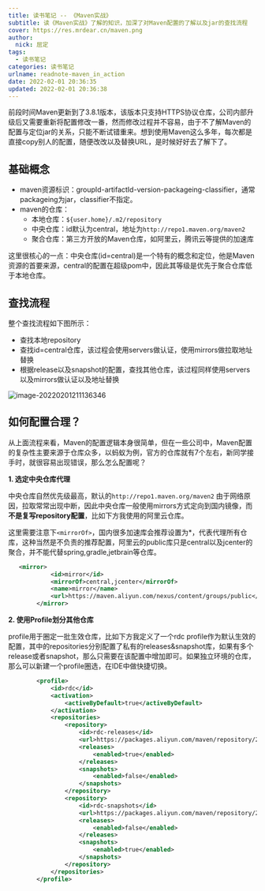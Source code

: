 ```yaml
---
title: 读书笔记 -- 《Maven实战》
subtitle: 读《Maven实战》了解的知识，加深了对Maven配置的了解以及jar的查找流程
cover: https://res.mrdear.cn/maven.png
author: 
  nick: 屈定
tags:
  - 读书笔记
categories: 读书笔记
urlname: readnote-maven_in_action
date: 2022-02-01 20:36:35
updated: 2022-02-01 20:36:38
---
```


前段时间Maven更新到了3.8.1版本，该版本只支持HTTPS协议仓库，公司内部升级后又需要重新将配置修改一番，然而修改过程并不容易，由于不了解Maven的配置与定位jar的关系，只能不断试错重来。想到使用Maven这么多年，每次都是直接copy别人的配置，随便改改以及替换URL，是时候好好去了解下了。

## 基础概念

- maven资源标识：groupId-artifactId-version-packageing-classifier，通常packageing为jar，classifier不指定。
- maven的仓库：
  - 本地仓库：`${user.home}/.m2/repository` 
  - 中央仓库：id默认为central，地址为`http://repo1.maven.org/maven2` 
  - 聚合仓库：第三方开放的Maven仓库，如阿里云，腾讯云等提供的加速库

这里很核心的一点：中央仓库(id=central)是一个特有的概念和定位，他是Maven资源的首要来源，central的配置在超级pom中，因此其等级是优先于聚合仓库低于本地仓库。

## 查找流程

整个查找流程如下图所示：

- 查找本地repository
- 查找id=central仓库，该过程会使用servers做认证，使用mirrors做拉取地址替换
- 根据release以及snapshot的配置，查找其他仓库，该过程同样使用servers以及mirrors做认证以及地址替换

![image-20220201211136346](https://res.mrdear.cn/uPic/image-20220201211136346_1643721096.png)

## 如何配置合理？

从上面流程来看，Maven的配置逻辑本身很简单，但在一些公司中，Maven配置的复杂性主要来源于仓库众多，以蚂蚁为例，官方的仓库就有7个左右，新同学接手时，就很容易出现错误，那么怎么配置呢？

**1. 选定中央仓库代理**

中央仓库自然优先级最高，默认的`http://repo1.maven.org/maven2` 由于网络原因，拉取常常出现中断，因此中央仓库一般使用mirrors方式定向到国内镜像，而**不是复写repository配置**，比如下方我使用的阿里云仓库。

这里需要注意下`<mirrorOf>`，国内很多加速库会推荐设置为*，代表代理所有仓库，这种当然是不负责的推荐配置，阿里云的public库只是central以及jcenter的聚合，并不能代替spring,gradle,jetbrain等仓库。

```xml
   <mirror>
            <id>mirror</id>
            <mirrorOf>central,jcenter</mirrorOf>
            <name>mirror</name>
            <url>https://maven.aliyun.com/nexus/content/groups/public</url>
        </mirror>
```

**2. 使用Profile划分其他仓库**

profile用于圈定一批生效仓库，比如下方我定义了一个rdc profile作为默认生效的配置，其中的repositories分别配置了私有的releases&snapshot库，如果有多个release或者snapshot，那么只需要在该配置中增加即可。如果独立环境的仓库，那么可以新建一个profile圈选，在IDE中做快捷切换。

```xml
        <profile>
            <id>rdc</id>
            <activation>
                <activeByDefault>true</activeByDefault>
            </activation>
            <repositories>
                <repository>
                    <id>rdc-releases</id>
                    <url>https://packages.aliyun.com/maven/repository/2184158-release-WRgrWp/</url>
                    <releases>
                        <enabled>true</enabled>
                    </releases>
                    <snapshots>
                        <enabled>false</enabled>
                    </snapshots>
                </repository>
                <repository>
                    <id>rdc-snapshots</id>
                    <url>https://packages.aliyun.com/maven/repository/2184158-snapshot-3P70Vz/</url>
                    <releases>
                        <enabled>false</enabled>
                    </releases>
                    <snapshots>
                        <enabled>true</enabled>
                    </snapshots>
                </repository>
            </repositories>
        </profile>
```

